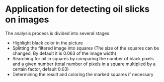 # Application for detecting oil slicks on images #
The analysis process is divided into several stages
+ Highlight black color in the picture
+ Splitting the filtered image into squares (The size of the squares can be changed. By default it is 0.063 of the image width)
+ Searching for oil in squares by comparing the number of black pixels and a given number (total number of pixels in a square multiplied by a certain factor, default 0.03)
+ Determining the result and coloring the marked squares if necessary
